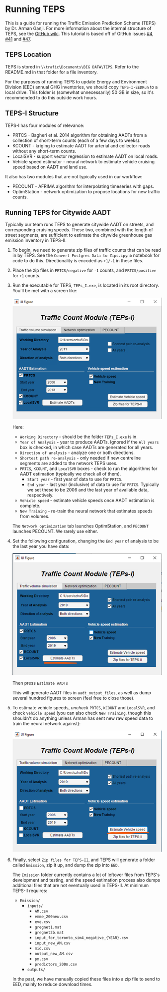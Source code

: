 # Running TEPS

This is a guide for running the Traffic Emission Prediction Scheme (TEPS) by
Dr. Arman Ganji. For more information about the internal structure of TEPS, see
the [GitHub wiki](https://github.com/CityofToronto/bdit_traffic_prophet/wiki).
This tutorial is based off of GitHub issues [#4](
https://github.com/CityofToronto/bdit_traffic_prophet/issues/4), [#41](
https://github.com/CityofToronto/bdit_traffic_prophet/issues/41) and [#47](
https://github.com/CityofToronto/bdit_traffic_prophet/issues/47).

## TEPS Location

TEPS is stored in `\\trafic\Documents\BIG DATA\TEPS`. Refer to the README.md in
that folder for a file inventory.

For the purposes of running TEPS to update Energy and Environment Division (EED)
annual GHG inventories, we should copy `TEPS-I-EEDRun` to a local drive. This
folder is (somewhat unnecessarily) 50 GB in size, so it's recommended to do this
outside work hours.

## TEPS-I Structure

TEPS-I has four modules of relevance:

- PRTCS - Bagheri et al. 2014 algorithm for obtaining AADTs from a collection of
  short-term counts (each of a few days to weeks).
- KCOUNT - kriging to estimate AADT for arterial and collector roads without any
  short-term counts.
- LocalSVR - support vector regression to estimate AADT on local roads.
- Vehicle speed estimator - neural network to estimate vehicle cruising speed
  based on AADT and land use.

It also has two modules that are not typically used in our workflow:
- PECOUNT - AFRIMA algorithm for interpolating timeseries with gaps.
- OptimStation - network optimization to propose locations for new traffic
  counts.

## Running TEPS for Citywide AADT

Typically our team runs TEPS to generate citywide AADT on streets, and
corresponding cruising speeds. These two, combined with the length of street
segments, are sufficient to estimate the citywide greenhouse gas emission
inventory in TEPS-II.


1. To begin, we need to generate zip files of traffic counts that can be read in
   by TEPS. See the `Convert Postgres Data to Zips.ipynb` notebook for code to
   do this. Directionality is encoded as `+1/-1` in these files.

2. Place the zip files in `PRTCS/negative` for `-1` counts, and `PRTCS/positive`
   for `+1` counts.

3. Run the executable for TEPS, `TEPs_I.exe`, is located in its root directory.
   You'll be met with a screen like:

   ![TEPS start screen](./images/TEPS_startscreen.png)

   Here:
     - `Working Directory` - should be the folder `TEPs_I.exe` is in.
     - `Year of Analysis` - year to produce AADTs. Ignored if the `All years`
       box is checked, in which case AADTs are generated for all years.
     - `Direction of analysis` - analyze one or both directions.
     - `Shortest path re-analysis` - only needed if new centreline segments are
       added to the network TEPS uses.
     - `PRTCS`, `KCOUNT`, and `LocalSVR` boxes - check to run the algorithms for
       AADT estimation (typically we check all of them).
       - `Start year` - first year of data to use for `PRTCS`.
       - `End year` - last year (inclusive) of data to use for `PRTCS`.
         Typically we set these to be 2006 and the last year of available data,
         respectively.
     - `Vehicle speed` - estimate vehicle speeds once AADT estimation is
       complete.
     - `New Training` - re-train the neural network that estimates speeds from
       volumes.
    
    The `Network optimization` tab launches OptimStation, and `PECOUNT` launches
    PECOUNT. We rarely use either.

4. Set the following configuration, changing the `End year` of analysis to be
   the last year you have data:

   ![TEPS start screen](./images/TEPS_mainconfig.png)

   Then press `Estimate AADTs`

   This will generate AADT files in `aadt_output_files`, as well as dump several
   hundred figures to screen (feel free to close those).

5. To estimate vehicle speeds, *uncheck* `PRTCS`, `KCOUNT` and `LocalSVR`, and
   check `Vehicle speed` (you can also check `New Training`, though this
   shouldn't do anything unless Arman has sent new raw speed data to train the
   neural network against):

   ![TEPS start screen](./images/TEPS_speedconfig.png)

6. Finally, select `Zip files for TEPS-II`, and TEPS will generate a folder
   called `Emission`, zip it up, and dump the zip into `EED`.

   The `Emission` folder currently contains a lot of leftover files from TEPS's
   development and testing, and the speed estimation process also dumps
   additional files that are not eventually used in TEPS-II. At minimum TEPS-II
   requires:

   - `Emission/`
     - `inputs/`
       - `AM.csv`
       - `emme_200new.csv`
       - `eve.csv`
       - `gregnet1.mat`
       - `gregnet2b.mat`
       - `input_for_toronto_sim4_negative_{YEAR}.csv`
       - `input_new_AM.csv`
       - `mid.csv`
       - `output_new_AM.csv`
       - `pm.csv`
       - `predictors_200m.csv`
     - `outputs/`

    In the past, we have manually copied these files into a zip file to send to
    EED, mainly to reduce download times.